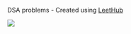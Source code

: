 
DSA problems - Created using [LeetHub](https://github.com/QasimWani/LeetHub)

![](https://media.giphy.com/media/3o85xsz5nqVjzphbZC/giphy.gif)

